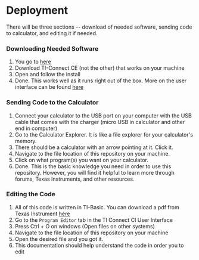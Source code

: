 # Deployment

There will be three sections -- download of needed software, sending code to calculator, and editing it if needed. 

### Downloading Needed Software

1. You go to [here](https://education.ti.com/en/products/computer-software/ti-connect-ce-sw)
2. Download TI-Connect CE (not the other) that works on your machine
3. Open and follow the install
4. Done. This works well as it runs right out of the box. More on the user interface can be found [here](https://education.ti.com/en/guidebook/details/en/9A4FE63E3B054CB49C06B202578AB7FE/ti-connect-ce)

### Sending Code to the Calculator

1. Connect your calculator to the USB port on your computer with the USB cable that comes with the charger (micro USB in calculator and other end in computer)
2. Go to the Calculator Explorer. It is like a file explorer for your calculator's memory.
3. There should be a calculator with an arrow pointing at it. Click it.
4. Navigate to the file location of this repository on your machine.
5. Click on what program(s) you want on your calculator.
6. Done. This is the basic knowledge you need in order to use this repository. However, you will find it helpful to learn more through forums, Texas Instruments, and other resources.

### Editing the Code

1. All of this code is written in TI-Basic. You can download a pdf from Texas Instrument [here](https://education.ti.com/-/media/377A0772C3B04D83B83D2A4E51029D08)
2. Go to the `Program Editor` tab in the TI Connect CI User Interface
3. Press Ctrl + O on windows (Open files on other systems)
4. Navigate to the file location of this repository on your machine
5. Open the desired file and you got it.
6. This documentation should help understand the code in order you to edit